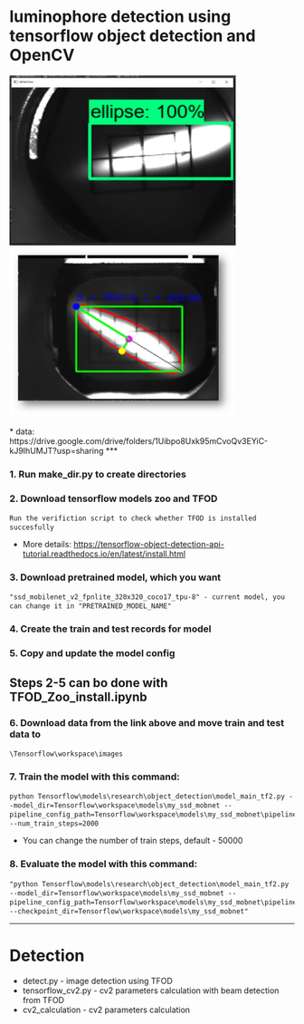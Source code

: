 # luminophore detection using tensorflow object detection and OpenCV
<p float="left">
    <img src="readme_images/ellipse.jpg" width="400" height="300">
    <img src="readme_images/cv2.jpg" width="400" height="300">
</p>
* data: https://drive.google.com/drive/folders/1Uibpo8Uxk95mCvoQv3EYiC-kJ9IhUMJT?usp=sharing
***
<br />

### 1. Run make_dir.py to create directories

### 2. Download tensorflow models zoo and TFOD

    Run the verifiction script to check whether TFOD is installed succesfully
* More details: https://tensorflow-object-detection-api-tutorial.readthedocs.io/en/latest/install.html

### 3. Download pretrained model, which you want
    "ssd_mobilenet_v2_fpnlite_320x320_coco17_tpu-8" - current model, you can change it in "PRETRAINED_MODEL_NAME"

### 4. Create the train and test records for model
### 5. Copy and update the model config

## Steps 2-5 can bo done with TFOD_Zoo_install.ipynb

### 6. Download data from the link above and move train and test data to 
    \Tensorflow\workspace\images

### 7. Train the model with this command: 
```
python Tensorflow\models\research\object_detection\model_main_tf2.py --model_dir=Tensorflow\workspace\models\my_ssd_mobnet --pipeline_config_path=Tensorflow\workspace\models\my_ssd_mobnet\pipeline.config --num_train_steps=2000
```
* You can change the number of train steps, default - 50000
### 8. Evaluate the model with this command:
    "python Tensorflow\models\research\object_detection\model_main_tf2.py --model_dir=Tensorflow\workspace\models\my_ssd_mobnet --pipeline_config_path=Tensorflow\workspace\models\my_ssd_mobnet\pipeline.config --checkpoint_dir=Tensorflow\workspace\models\my_ssd_mobnet"

***

# Detection
* detect.py - image detection using TFOD
* tensorflow_cv2.py - cv2 parameters calculation with beam detection from TFOD
* cv2_calculation - cv2 parameters calculation
